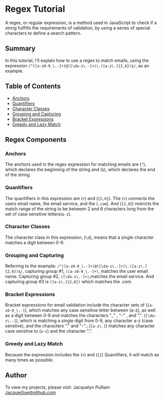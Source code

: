 # Regex Tutorial

A regex, or regular expression, is a method used in JavaScript to check if a string fullfills the requirements of validation, by using a series of special characters to define a search pattern.

## Summary

In this tutorial, I'll explain how to use a regex to match emails, using the expression `/^([a-z0-9_\.-]+)@([\da-z\.-]+)\.([a-z\.]{2,6})$/`, as an example.

## Table of Contents

- [Anchors](#anchors)
- [Quantifiers](#quantifiers)
- [Character Classes](#character-classes)
- [Grouping and Capturing](#grouping-and-capturing)
- [Bracket Expressions](#bracket-expressions)
- [Greedy and Lazy Match](#greedy-and-lazy-match)

## Regex Components

### Anchors
The anchors used in the regex expression for matching emails are (`^`), which declares the beginning of the string   and   (`$`), which declares the end of the string.  

### Quantifiers
The quantifiers in this expression are (`+`) and (`{2,6}`).  The (`+`)  connects the users email name, the email service, and the (`.com`). And (`{2,6`}) restricts the match range of the string to be between 2 and 6 characters long from the set of case sensitive letters(`a-z`).

### Character Classes
The character class in this expression, (`\d`), means that a single character matches a digit between 0-9.

### Grouping and Capturing
Referring to the example: `/^([a-z0-9_\.-]+)@([\da-z\.-]+)\.([a-z\.]{2,6})$/`, capturing group #1, `([a-z0-9_\.-]+)`, matches the user email name. Capturing group #2, `([\da-z\.-]+)`,matches the email service.  And capturing group #3 is `([a-z\.]{2,6})` which matches the .com.

### Bracket Expressions
Bracket expressions for email validation include the character sets of (`[a-z0-9_\.-]`), which matches any case sensitive letter between (a-z), as well as a digit between 0-9  and matches the characters "_" , "-" , and ".". (`[\da-z\.-]`), which is matching a single digit from 0-9, any character a-z (case senstive), and the characters "." and "-".; (`[a-z\.]`) matches any character case senstive to (`a-z`) and the character ".".

### Greedy and Lazy Match
Because the expression includes the (`+`) and (`{}`) Quantifiers, it will match as many times as possible.

## Author
To view my projects, please visit: 
Jacquelyn Pulliam 
[JacquieSue@github.com](#JacquieSue@github.com)
